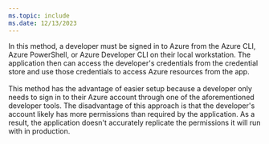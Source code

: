 ```yaml
---
ms.topic: include
ms.date: 12/13/2023
---
```

In this method, a developer must be signed in to Azure from the Azure CLI, Azure PowerShell, or Azure Developer CLI on their local workstation. The application then can access the developer's credentials from the credential store and use those credentials to access Azure resources from the app.<br>
<br>
This method has the advantage of easier setup because a developer only needs to sign in to their Azure account through one of the aforementioned developer tools. The disadvantage of this approach is that the developer's account likely has more permissions than required by the application. As a result, the application doesn't accurately replicate the permissions it will run with in production.<br>
<br>
